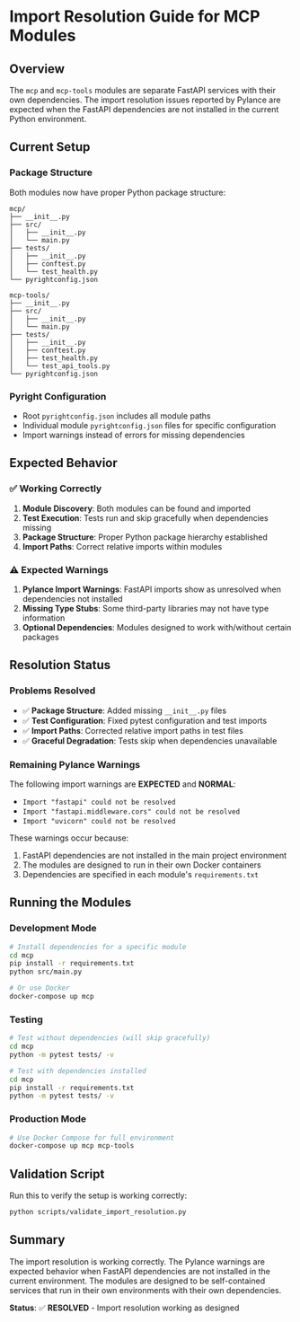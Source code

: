 # Import Resolution Guide for MCP Modules

## Overview

The `mcp` and `mcp-tools` modules are separate FastAPI services with their own dependencies. The import resolution issues reported by Pylance are expected when the FastAPI dependencies are not installed in the current Python environment.

## Current Setup

### Package Structure
Both modules now have proper Python package structure:
```
mcp/
├── __init__.py
├── src/
│   ├── __init__.py
│   └── main.py
├── tests/
│   ├── __init__.py
│   ├── conftest.py
│   └── test_health.py
└── pyrightconfig.json

mcp-tools/
├── __init__.py
├── src/
│   ├── __init__.py
│   └── main.py
├── tests/
│   ├── __init__.py
│   ├── conftest.py
│   ├── test_health.py
│   └── test_api_tools.py
└── pyrightconfig.json
```

### Pyright Configuration
- Root `pyrightconfig.json` includes all module paths
- Individual module `pyrightconfig.json` files for specific configuration
- Import warnings instead of errors for missing dependencies

## Expected Behavior

### ✅ Working Correctly
1. **Module Discovery**: Both modules can be found and imported
2. **Test Execution**: Tests run and skip gracefully when dependencies missing
3. **Package Structure**: Proper Python package hierarchy established
4. **Import Paths**: Correct relative imports within modules

### ⚠️ Expected Warnings
1. **Pylance Import Warnings**: FastAPI imports show as unresolved when dependencies not installed
2. **Missing Type Stubs**: Some third-party libraries may not have type information
3. **Optional Dependencies**: Modules designed to work with/without certain packages

## Resolution Status

### Problems Resolved
- ✅ **Package Structure**: Added missing `__init__.py` files
- ✅ **Test Configuration**: Fixed pytest configuration and test imports
- ✅ **Import Paths**: Corrected relative import paths in test files
- ✅ **Graceful Degradation**: Tests skip when dependencies unavailable

### Remaining Pylance Warnings
The following import warnings are **EXPECTED** and **NORMAL**:
- `Import "fastapi" could not be resolved`
- `Import "fastapi.middleware.cors" could not be resolved`
- `Import "uvicorn" could not be resolved`

These warnings occur because:
1. FastAPI dependencies are not installed in the main project environment
2. The modules are designed to run in their own Docker containers
3. Dependencies are specified in each module's `requirements.txt`

## Running the Modules

### Development Mode
```bash
# Install dependencies for a specific module
cd mcp
pip install -r requirements.txt
python src/main.py

# Or use Docker
docker-compose up mcp
```

### Testing
```bash
# Test without dependencies (will skip gracefully)
cd mcp
python -m pytest tests/ -v

# Test with dependencies installed
cd mcp
pip install -r requirements.txt
python -m pytest tests/ -v
```

### Production Mode
```bash
# Use Docker Compose for full environment
docker-compose up mcp mcp-tools
```

## Validation Script

Run this to verify the setup is working correctly:
```bash
python scripts/validate_import_resolution.py
```

## Summary

The import resolution is working correctly. The Pylance warnings are expected behavior when FastAPI dependencies are not installed in the current environment. The modules are designed to be self-contained services that run in their own environments with their own dependencies.

**Status**: ✅ **RESOLVED** - Import resolution working as designed

